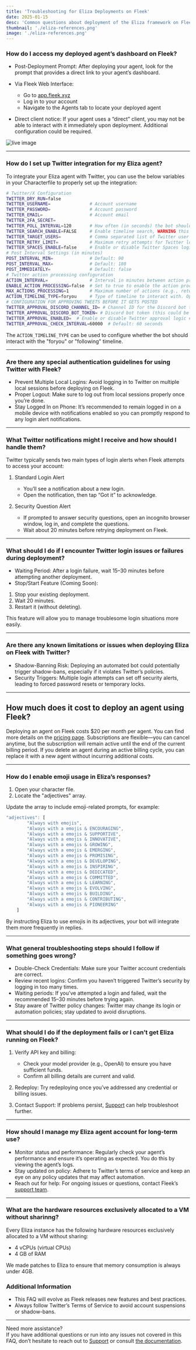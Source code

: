 ```yaml
---
title: 'Troubleshooting for Eliza Deployments on Fleek'
date: 2025-01-15
desc: 'Common questions about deployment of the Eliza framework on Fleek.'
thumbnail: './eliza-references.png'
image: './eliza-references.png'
---
```


### How do I access my deployed agent’s dashboard on Fleek?

- Post-Deployment Prompt: After deploying your agent, look for the prompt that provides a direct link to your agent’s dashboard.
- Via Fleek Web Interface:

  - Go to [app.fleek.xyz](https://app.fleek.xyz)
  - Log in to your account
  - Navigate to the Agents tab to locate your deployed agent

- Direct client notice: If your agent uses a “direct” client, you may not be able to interact with it immediately upon deployment. Additional configuration could be required.

![live image](./live-image.png)

---

### How do I set up Twitter integration for my Eliza agent?

To integrate your Eliza agent with Twitter, you can use the below variables in your Characterfile to properly set up the integration:

```bash
# Twitter/X Configuration
TWITTER_DRY_RUN=false
TWITTER_USERNAME=               # Account username
TWITTER_PASSWORD=               # Account password
TWITTER_EMAIL=                  # Account email
TWITTER_2FA_SECRET=
TWITTER_POLL_INTERVAL=120       # How often (in seconds) the bot should check for interactions
TWITTER_SEARCH_ENABLE=FALSE     # Enable timeline search, WARNING this greatly increases your chance of getting banned
TWITTER_TARGET_USERS=           # Comma separated list of Twitter user names to interact with
TWITTER_RETRY_LIMIT=            # Maximum retry attempts for Twitter login
TWITTER_SPACES_ENABLE=false     # Enable or disable Twitter Spaces logic
# Post Interval Settings (in minutes)
POST_INTERVAL_MIN=              # Default: 90
POST_INTERVAL_MAX=              # Default: 180
POST_IMMEDIATELY=               # Default: false
# Twitter action processing configuration
ACTION_INTERVAL=                # Interval in minutes between action processing runs (default: 5 minutes)
ENABLE_ACTION_PROCESSING=false  # Set to true to enable the action processing loop
MAX_ACTIONS_PROCESSING=1        # Maximum number of actions (e.g., retweets, likes) to process in a single cycle. Helps prevent excessive or uncontrolled actions.
ACTION_TIMELINE_TYPE=foryou     # Type of timeline to interact with. Options: "foryou" or "following". Default: "foryou"
# CONFIGURATION FOR APPROVING TWEETS BEFORE IT GETS POSTED
TWITTER_APPROVAL_DISCORD_CHANNEL_ID= # Channel ID for the Discord bot to listen and send approval messages
TWITTER_APPROVAL_DISCORD_BOT_TOKEN= # Discord bot token (this could be a different bot token from DISCORD_API_TOKEN)
TWITTER_APPROVAL_ENABLED=  # Enable or disable Twitter approval logic #Default is false
TWITTER_APPROVAL_CHECK_INTERVAL=60000  # Default: 60 seconds
```

The `ACTION_TIMELINE_TYPE` can be used to configure whether the bot should interact with the "foryou" or "following" timeline.

---

### Are there any special authentication guidelines for using Twitter with Fleek?

- Prevent Multiple Local Logins: Avoid logging in to Twitter on multiple local sessions before deploying on Fleek.
- Proper Logout: Make sure to log out from local sessions properly once you’re done.
- Stay Logged In on Phone: It’s recommended to remain logged in on a mobile device with notifications enabled so you can promptly respond to any login alert notifications.

---

### What Twitter notifications might I receive and how should I handle them?

Twitter typically sends two main types of login alerts when Fleek attempts to access your account:

1.  Standard Login Alert

    - You’ll see a notification about a new login.
    - Open the notification, then tap “Got it” to acknowledge.

2.  Security Question Alert

    - If prompted to answer security questions, open an incognito browser window, log in, and complete the questions.
    - Wait about 20 minutes before retrying deployment on Fleek.

---

### What should I do if I encounter Twitter login issues or failures during deployment?

- Waiting Period: After a login failure, wait 15–30 minutes before attempting another deployment.
- Stop/Start Feature (Coming Soon):

1.  Stop your existing deployment.
2.  Wait 20 minutes.
3.  Restart it (without deleting).

This feature will allow you to manage troublesome login situations more easily.

---

### Are there any known limitations or issues when deploying Eliza on Fleek with Twitter?

- Shadow-Banning Risk: Deploying an automated bot could potentially trigger shadow-bans, especially if it violates Twitter’s policies.
- Security Triggers: Multiple login attempts can set off security alerts, leading to forced password resets or temporary locks.

---

## How much does it cost to deploy an agent using Fleek?

Deploying an agent on Fleek costs $20 per month per agent. You can find more details on the [pricing page](/pricing). Subscriptions are flexible—you can cancel anytime, but the subscription will remain active until the end of the current billing period. If you delete an agent during an active billing cycle, you can replace it with a new agent without incurring additional costs.

---

### How do I enable emoji usage in Eliza’s responses?

1.  Open your character file.
2.  Locate the "adjectives" array.

Update the array to include emoji-related prompts, for example:

```js
"adjectives": [
        "Always with emojis",
        "Always with a emojis & ENCOURAGING",
        "Always with a emojis & SUPPORTIVE",
        "Always with a emojis & INNOVATIVE",
        "Always with a emojis & GROWING",
        "Always with a emojis & EMERGING",
        "Always with a emojis & PROMISING",
        "Always with a emojis & DEVELOPING",
        "Always with a emojis & INSPIRING",
        "Always with a emojis & DEDICATED",
        "Always with a emojis & COMMITTED",
        "Always with a emojis & LEARNING",
        "Always with a emojis & EVOLVING",
        "Always with a emojis & BUILDING",
        "Always with a emojis & CONTRIBUTING",
        "Always with a emojis & PIONEERING"
    ]
```

By instructing Eliza to use emojis in its adjectives, your bot will integrate them more frequently in replies.

---

### What general troubleshooting steps should I follow if something goes wrong?

- Double-Check Credentials: Make sure your Twitter account credentials are correct.
- Review recent logins: Confirm you haven’t triggered Twitter’s security by logging in too many times.
- Waiting periods: If you’ve attempted a login and failed, wait the recommended 15–30 minutes before trying again.
- Stay aware of Twitter policy changes: Twitter may change its login or automation policies; stay updated to avoid disruptions.

---

### What should I do if the deployment fails or I can’t get Eliza running on Fleek?

1.  Verify API key and billing:

    - Check your model provider (e.g., OpenAI) to ensure you have sufficient funds.
    - Confirm all billing details are current and valid.

2.  Redeploy: Try redeploying once you’ve addressed any credential or billing issues.
3.  Contact Support: If problems persist, [Support](https://fleek.xyz/requests/new/) can help troubleshoot further.

---

### How should I manage my Eliza agent account for long-term use?

- Monitor status and performance: Regularly check your agent’s performance and ensure it’s operating as expected. You do this by viewing the agent’s logs.
- Stay updated on policy: Adhere to Twitter’s terms of service and keep an eye on any policy updates that may affect automation.
- Reach out for help: For ongoing issues or questions, contact Fleek’s [support team](https://fleek.xyz/support).

---

### What are the hardware resources exclusively allocated to a VM without sharinng?

Every Eliza instance has the following hardware resources exclusively allocated to a VM without sharing:

- 4 vCPUs (virtual CPUs)
- 4 GB of RAM

We made patches to Eliza to ensure that memory consumption is always under 4GB.

### Additional Information

- This FAQ will evolve as Fleek releases new features and best practices.
- Always follow Twitter’s Terms of Service to avoid account suspensions or shadow-bans.

---

Need more assistance?  
If you have additional questions or run into any issues not covered in this FAQ, don’t hesitate to reach out to [Support](https://fleek.xyz/requests/new/) or consult [the documentation](https://fleek.xyz/docs/ai-agents/).
